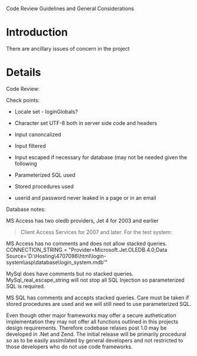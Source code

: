 Code Review Guidelines and General Considerations

# Introduction #

There are ancillary issues of concern in the project


# Details #

Code Review:



Check points:

  * Locale set - loginGlobals?
  * Character set UTF-8 both in server side code and headers
  * Input canoncalized
  * Input filtered
  * Input escaped if necessary for database (may not be needed given the following
  * Parameterized SQL used
  * Stored procedures used

  * userid and password never leaked in a page or in an email


Database notes:

MS Access has two oledb providers, Jet 4 for 2003 and earlier
> Client Access Services for 2007 and later.
For the test system:

MS Access has no comments and does not allow stacked queries.
CONNECTION\_STRING = "Provider=Microsoft.Jet.OLEDB.4.0;Data Source='D:\Hosting\4707086\html\login-system\asp\database\login\_system.mdb'"



MySql does have comments but no stacked queries.
MySql\_real\_escape\_string will not stop all SQL Injection so parameterized SQL is required.

MS SQL has comments and accepts stacked queries. Care must be taken if stored procedures are used and we will still need to use parameterized SQL.

Even though other major frameworks may offer a secure authetication implementation they may not offer all functions outlined in this projects design requirements. Therefore codebase relases post 1.0 may be developed in .Net and Zend.  The initial release will be primarily procedural so as to be easily assimilated by general developers and not restricted to those developers who do not use code frameworks.